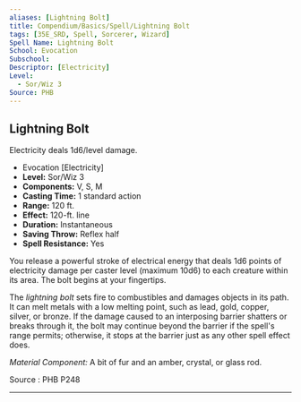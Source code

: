 ```yaml
---
aliases: [Lightning Bolt]
title: Compendium/Basics/Spell/Lightning Bolt
tags: [35E_SRD, Spell, Sorcerer, Wizard]
Spell Name: Lightning Bolt
School: Evocation
Subschool: 
Descriptor: [Electricity]
Level:
  - Sor/Wiz 3
Source: PHB
---
```



## Lightning Bolt

Electricity deals 1d6/level damage.

*   Evocation [Electricity]
*   **Level:** Sor/Wiz 3
*   **Components:** V, S, M
*   **Casting Time:** 1 standard action
*   **Range:** 120 ft.
*   **Effect:** 120-ft. line
*   **Duration:** Instantaneous
*   **Saving Throw:** Reflex half
*   **Spell Resistance:** Yes

<p>You release a powerful stroke of electrical energy that deals 1d6 points of electricity damage per caster level (maximum 10d6) to each creature within its area. The bolt begins at your fingertips.</p><p>The <i>lightning bolt</i> sets fire to combustibles and damages objects in its path. It can melt metals with a low melting point, such as lead, gold, copper, silver, or bronze. If the damage caused to an interposing barrier shatters or breaks through it, the bolt may continue beyond the barrier if the spell's range permits; otherwise, it stops at the barrier just as any other spell effect does.</p><p><i>Material Component:</i> A bit of fur and an amber, crystal, or glass rod.</p>

Source : PHB P248

---
